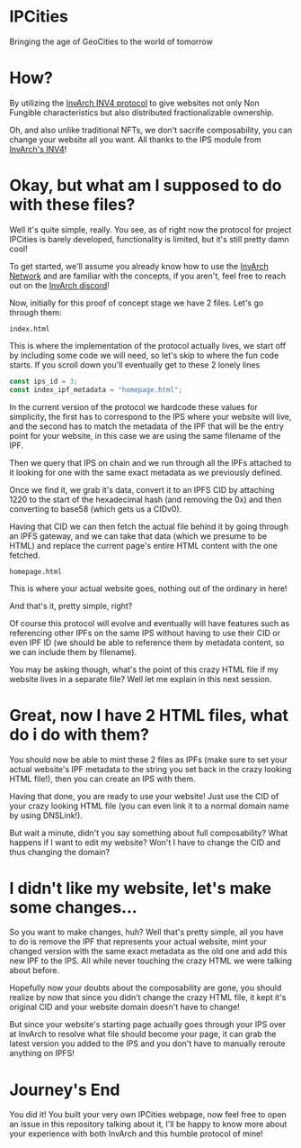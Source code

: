 # IPCities
Bringing the age of GeoCities to the world of tomorrow

# How?
By utilizing the [InvArch INV4 protocol](https://github.com/InvArch/InvArch-Frames) to give websites not only Non Fungible characteristics but also distributed fractionalizable ownership.

Oh, and also unlike traditional NFTs, we don't sacrife composability, you can change your website all you want. All thanks to the IPS module from [InvArch's INV4](https://github.com/InvArch/InvArch-Frames)!

# Okay, but what am I supposed to do with these files?
Well it's quite simple, really. You see, as of right now the protocol for project IPCities is barely developed, functionality is limited, but it's still pretty damn cool!

To get started, we'll assume you already know how to use the [InvArch Network](https://github.com/InvArch/InvArch-Node) and are familiar with the concepts, if you aren't, feel free to reach out on the [InvArch discord](https://discord.gg/invarch)!

Now, initially for this proof of concept stage we have 2 files. Let's go through them:

`index.html`

This is where the implementation of the protocol actually lives, we start off by including some code we will need, so let's skip to where the fun code starts.
If you scroll down you'll eventually get to these 2 lonely lines
```js
const ips_id = 3;
const index_ipf_metadata = "homepage.html";
```
In the current version of the protocol we hardcode these values for simplicity, the first has to correspond to the IPS where your website will live, and the second has to match the metadata of the IPF that will be the entry point for your website, in this case we are using the same filename of the IPF.

Then we query that IPS on chain and we run through all the IPFs attached to it looking for one with the same exact metadata as we previously defined.

Once we find it, we grab it's data, convert it to an IPFS CID by attaching 1220 to the start of the hexadecimal hash (and removing the 0x) and then converting to base58 (which gets us a CIDv0).

Having that CID we can then fetch the actual file behind it by going through an IPFS gateway, and we can take that data (which we presume to be HTML) and replace the current page's entire HTML content with the one fetched.

`homepage.html`

This is where your actual website goes, nothing out of the ordinary in here!

And that's it, pretty simple, right?

Of course this protocol will evolve and eventually will have features such as referencing other IPFs on the same IPS without having to use their CID or even IPF ID (we should be able to reference them by metadata content, so we can include them by filename).

You may be asking though, what's the point of this crazy HTML file if my website lives in a separate file? Well let me explain in this next session.

# Great, now I have 2 HTML files, what do i do with them?
You should now be able to mint these 2 files as IPFs (make sure to set your actual website's IPF metadata to the string you set back in the crazy looking HTML file!), then you can create an IPS with them.

Having that done, you are ready to use your website! Just use the CID of your crazy looking HTML file (you can even link it to a normal domain name by using DNSLink!).

But wait a minute, didn't you say something about full composability? What happens if I want to edit my website? Won't I have to change the CID and thus changing the domain?

# I didn't like my website, let's make some changes...
So you want to make changes, huh? Well that's pretty simple, all you have to do is remove the IPF that represents your actual website, mint your changed version with the same exact metadata as the old one and add this new IPF to the IPS. All while never touching the crazy HTML we were talking about before.

Hopefully now your doubts about the composability are gone, you should realize by now that since you didn't change the crazy HTML file, it kept it's original CID and your website domain doesn't have to change!

But since your website's starting page actually goes through your IPS over at InvArch to resolve what file should become your page, it can grab the latest version you added to the IPS and you don't have to manually reroute anything on IPFS!

# Journey's End
You did it! You built your very own IPCities webpage, now feel free to open an issue in this repository talking about it, I'll be happy to know more about your experience with both InvArch and this humble protocol of mine!
